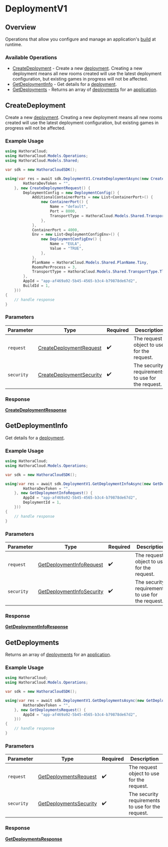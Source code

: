 # DeploymentV1

## Overview

Operations that allow you configure and manage an application's [build](https://hathora.dev/docs/concepts/hathora-entities#build) at runtime.

### Available Operations

* [CreateDeployment](#createdeployment) - Create a new [deployment](https://hathora.dev/docs/concepts/hathora-entities#deployment). Creating a new deployment means all new rooms created will use the latest deployment configuration, but existing games in progress will not be affected.
* [GetDeploymentInfo](#getdeploymentinfo) - Get details for a [deployment](https://hathora.dev/docs/concepts/hathora-entities#deployment).
* [GetDeployments](#getdeployments) - Returns an array of [deployments](https://hathora.dev/docs/concepts/hathora-entities#deployment) for an [application](https://hathora.dev/docs/concepts/hathora-entities#application).

## CreateDeployment

Create a new [deployment](https://hathora.dev/docs/concepts/hathora-entities#deployment). Creating a new deployment means all new rooms created will use the latest deployment configuration, but existing games in progress will not be affected.

### Example Usage

```csharp
using HathoraCloud;
using HathoraCloud.Models.Operations;
using HathoraCloud.Models.Shared;

var sdk = new HathoraCloudSDK();

using(var res = await sdk.DeploymentV1.CreateDeploymentAsync(new CreateDeploymentSecurity() {
        HathoraDevToken = "",
    }, new CreateDeploymentRequest() {
        DeploymentConfig = new DeploymentConfig() {
            AdditionalContainerPorts = new List<ContainerPort>() {
                new ContainerPort() {
                    Name = "default",
                    Port = 8000,
                    TransportType = HathoraCloud.Models.Shared.TransportType.Udp,
                },
            },
            ContainerPort = 4000,
            Env = new List<DeploymentConfigEnv>() {
                new DeploymentConfigEnv() {
                    Name = "EULA",
                    Value = "TRUE",
                },
            },
            PlanName = HathoraCloud.Models.Shared.PlanName.Tiny,
            RoomsPerProcess = 3,
            TransportType = HathoraCloud.Models.Shared.TransportType.Tls,
        },
        AppId = "app-af469a92-5b45-4565-b3c4-b79878de67d2",
        BuildId = 1,
    }))
{
    // handle response
}
```

### Parameters

| Parameter                                                                       | Type                                                                            | Required                                                                        | Description                                                                     |
| ------------------------------------------------------------------------------- | ------------------------------------------------------------------------------- | ------------------------------------------------------------------------------- | ------------------------------------------------------------------------------- |
| `request`                                                                       | [CreateDeploymentRequest](../../models/operations/CreateDeploymentRequest.md)   | :heavy_check_mark:                                                              | The request object to use for the request.                                      |
| `security`                                                                      | [CreateDeploymentSecurity](../../models/operations/CreateDeploymentSecurity.md) | :heavy_check_mark:                                                              | The security requirements to use for the request.                               |


### Response

**[CreateDeploymentResponse](../../models/operations/CreateDeploymentResponse.md)**


## GetDeploymentInfo

Get details for a [deployment](https://hathora.dev/docs/concepts/hathora-entities#deployment).

### Example Usage

```csharp
using HathoraCloud;
using HathoraCloud.Models.Operations;

var sdk = new HathoraCloudSDK();

using(var res = await sdk.DeploymentV1.GetDeploymentInfoAsync(new GetDeploymentInfoSecurity() {
        HathoraDevToken = "",
    }, new GetDeploymentInfoRequest() {
        AppId = "app-af469a92-5b45-4565-b3c4-b79878de67d2",
        DeploymentId = 1,
    }))
{
    // handle response
}
```

### Parameters

| Parameter                                                                         | Type                                                                              | Required                                                                          | Description                                                                       |
| --------------------------------------------------------------------------------- | --------------------------------------------------------------------------------- | --------------------------------------------------------------------------------- | --------------------------------------------------------------------------------- |
| `request`                                                                         | [GetDeploymentInfoRequest](../../models/operations/GetDeploymentInfoRequest.md)   | :heavy_check_mark:                                                                | The request object to use for the request.                                        |
| `security`                                                                        | [GetDeploymentInfoSecurity](../../models/operations/GetDeploymentInfoSecurity.md) | :heavy_check_mark:                                                                | The security requirements to use for the request.                                 |


### Response

**[GetDeploymentInfoResponse](../../models/operations/GetDeploymentInfoResponse.md)**


## GetDeployments

Returns an array of [deployments](https://hathora.dev/docs/concepts/hathora-entities#deployment) for an [application](https://hathora.dev/docs/concepts/hathora-entities#application).

### Example Usage

```csharp
using HathoraCloud;
using HathoraCloud.Models.Operations;

var sdk = new HathoraCloudSDK();

using(var res = await sdk.DeploymentV1.GetDeploymentsAsync(new GetDeploymentsSecurity() {
        HathoraDevToken = "",
    }, new GetDeploymentsRequest() {
        AppId = "app-af469a92-5b45-4565-b3c4-b79878de67d2",
    }))
{
    // handle response
}
```

### Parameters

| Parameter                                                                   | Type                                                                        | Required                                                                    | Description                                                                 |
| --------------------------------------------------------------------------- | --------------------------------------------------------------------------- | --------------------------------------------------------------------------- | --------------------------------------------------------------------------- |
| `request`                                                                   | [GetDeploymentsRequest](../../models/operations/GetDeploymentsRequest.md)   | :heavy_check_mark:                                                          | The request object to use for the request.                                  |
| `security`                                                                  | [GetDeploymentsSecurity](../../models/operations/GetDeploymentsSecurity.md) | :heavy_check_mark:                                                          | The security requirements to use for the request.                           |


### Response

**[GetDeploymentsResponse](../../models/operations/GetDeploymentsResponse.md)**

